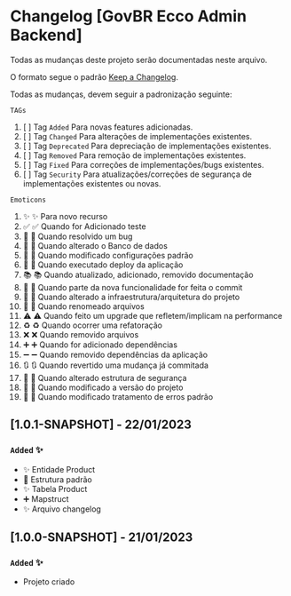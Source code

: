 # Changelog [GovBR Ecco Admin Backend]

Todas as mudanças deste projeto serão documentadas neste arquivo.

O formato segue o padrão [Keep a Changelog](https://keepachangelog.com/en/1.0.0/).


Todas as mudanças, devem seguir a padronização seguinte:

`TAGs`

1. [ ] Tag `Added` Para novas features adicionadas.
2. [ ] Tag `Changed` Para alterações de implementações existentes.
3. [ ] Tag `Deprecated` Para depreciação de implementações existentes.
4. [ ] Tag `Removed` Para remoção de implementações existentes.
5. [ ] Tag `Fixed` Para correções de implementações/bugs existentes.
6. [ ] Tag `Security` Para atualizações/correções de segurança de implementações existentes ou novas.


`Emoticons`
1. ✨  :sparkles: Para novo recurso
2. ✅  :white_check_mark: Quando for Adicionado teste
3. 🐞  :lady_beetle: Quando resolvido um bug
4. 🏦 :bank: Quando alterado o Banco de dados
5. 🔧  :wrench: Quando modificado configurações padrão
6. 🚀  :rocket: Quando executado deploy da aplicação
7. 📚  :books: Quando atualizado, adicionado, removido documentação
8. 🔨	:hammer: Quando parte da nova funcionalidade for feita o commit
9. 🧱  :bricks: Quando alterado a infraestrutura/arquitetura do projeto
10. 🚚 :truck: Quando renomeado arquivos
11. ⚠️	:warning: Quando feito um upgrade que refletem/implicam na performance
12. ♻️ :recycle: Quando ocorrer uma refatoração
13. ❌ :x: Quando removido arquivos
14. ➕  :heavy_plus_sign: Quando for adicionado dependências
15. ➖ :heavy_minus_sign: Quando removido dependências da aplicação
16. 🔃 :arrows_clockwise: Quando revertido uma mudança já commitada
17. 🔏	:lock_with_ink_pen: Quando alterado estrutura de segurança
18. 🔖 :bookmark: Quando modificado a versão do projeto
19. 🥅 :goal_net: Quando modificado tratamento de erros padrão


## [1.0.1-SNAPSHOT] - 22/01/2023
### `Added` :sparkles:
* :sparkles: Entidade Product
* :bricks: Estrutura padrão
* :sparkles: Tabela Product
* :heavy_plus_sign: Mapstruct
* :sparkles: Arquivo changelog

## [1.0.0-SNAPSHOT] - 21/01/2023
### `Added` :sparkles:
* Projeto criado